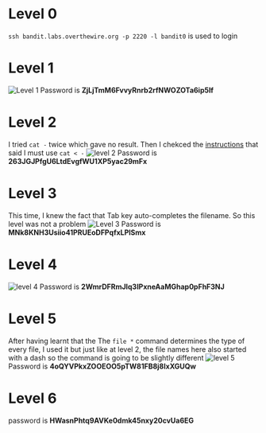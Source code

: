 # Level 0
`ssh bandit.labs.overthewire.org -p 2220 -l bandit0` is used to login

# Level 1
![Level 1](https://github.com/user-attachments/assets/e038ae36-a7b2-4014-9a54-871ece28e532)
Password is **ZjLjTmM6FvvyRnrb2rfNWOZOTa6ip5If**

# Level 2
I tried `cat -` twice which gave no result. Then I chekced the [instructions](https://overthewire.org/wargames/bandit/bandit2.html) that said I must use `cat < -`
![level 2](https://github.com/user-attachments/assets/c54f7b7c-f1ce-41af-bccb-d4b7e86de37e)
Password is **263JGJPfgU6LtdEvgfWU1XP5yac29mFx**

# Level 3
This time, I knew the fact that Tab key auto-completes the filename. So this level was not a problem
![Level 3](https://github.com/user-attachments/assets/19bc3b85-9cca-452a-9c47-2926f690c527)
Password is **MNk8KNH3Usiio41PRUEoDFPqfxLPlSmx**

# Level 4
![level 4](https://github.com/user-attachments/assets/417bec61-854d-4aa3-8e6e-5caab5a9621d)
Password is **2WmrDFRmJIq3IPxneAaMGhap0pFhF3NJ**

# Level 5
After having learnt that the The `file *` command determines the type of every file, I used it but just like at level 2, the file names here also started with a dash so the command is going to be slightly different
![level 5](https://github.com/user-attachments/assets/d89bcf5a-28c7-483c-9730-fdd049c93fb1)
Password is **4oQYVPkxZOOEOO5pTW81FB8j8lxXGUQw**

# Level 6

password is **HWasnPhtq9AVKe0dmk45nxy20cvUa6EG**





